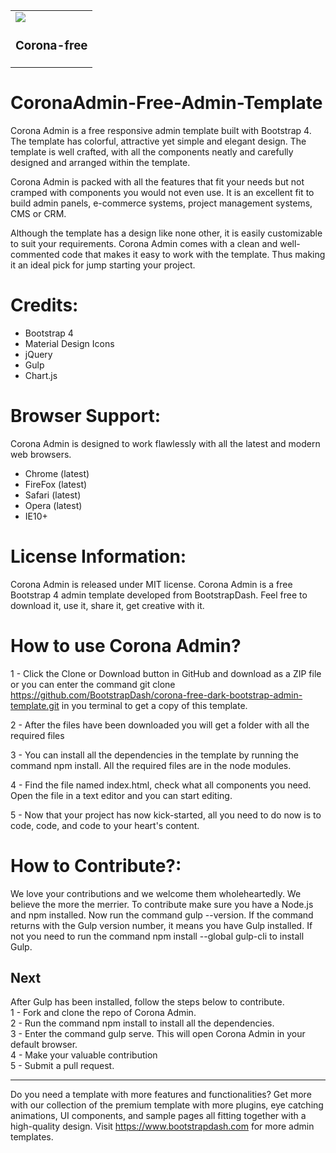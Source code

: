 <table>
  <tr>
    <td>
      <a href="https://www.bootstrapdash.com/demo/corona-free/jquery/template/index.html" target="_blank"><img src="preview.jpg') }}"></a>
       <h3>Corona-free</h3>
    </td>
  </tr>
</table>

<h1>CoronaAdmin-Free-Admin-Template</h1>
Corona Admin is a free responsive admin template built with Bootstrap 4. The template has colorful, attractive yet simple and elegant design. The template is well crafted, with all the components neatly and carefully designed and arranged within the template.

Corona Admin is packed with all the features that fit your needs but not cramped with components you would not even use. It is an excellent fit to build admin panels, e-commerce systems, project management systems, CMS or CRM.

Although the template has a design like none other, it is easily customizable to suit your requirements. Corona Admin comes with a clean and well-commented code that makes it easy to work with the template. Thus making it an ideal pick for jump starting your project.

<h1>Credits:</h1>

- Bootstrap 4
- Material Design Icons
- jQuery
- Gulp
- Chart.js

<h1>Browser Support:</h1>

Corona Admin is designed to work flawlessly with all the latest and modern web browsers.

- Chrome (latest)
- FireFox (latest)
- Safari (latest)
- Opera (latest)
- IE10+

<h1>License Information:</h1>

Corona Admin is released under MIT license. Corona Admin is a free Bootstrap 4 admin template developed from BootstrapDash. Feel free to download it, use it, share it, get creative with it.

<h1>How to use Corona Admin?</h1>

1 - Click the Clone or Download button in GitHub and download as a ZIP file or you can enter the command git clone https://github.com/BootstrapDash/corona-free-dark-bootstrap-admin-template.git in you terminal to get a copy of this template.

2 - After the files have been downloaded you will get a folder with all the required files

3 - You can install all the dependencies in the template by running the command npm install. All the required files are in the node modules.

4 - Find the file named index.html, check what all components you need. Open the file in a text editor and you can start editing.

5 - Now that your project has now kick-started, all you need to do now is to code, code, and code to your heart's content.

<h1>How to Contribute?:</h1>

We love your contributions and we welcome them wholeheartedly. We believe the more the merrier.
To contribute make sure you have a Node.js and npm installed. Now run the command gulp --version. If the command returns with the Gulp version number, it means you have Gulp installed. If not you need to run the command npm install --global gulp-cli to install Gulp.

<h2>Next</h2>

After Gulp has been installed, follow the steps below to contribute.
<br>
1 - Fork and clone the repo of Corona Admin.
<br>
2 - Run the command npm install to install all the dependencies.
<br>
3 - Enter the command gulp serve. This will open Corona Admin in your default browser.
<br>
4 - Make your valuable contribution
<br>
5 - Submit a pull request.

  <hr>
	Do you need a template with more features and functionalities? Get more with our collection of the premium template with more plugins, eye catching animations, UI components, and sample pages all fitting together with a high-quality design.
Visit
  <a href="https://www.bootstrapdash.com" target="_blank">https://www.bootstrapdash.com</a> for more admin templates.
